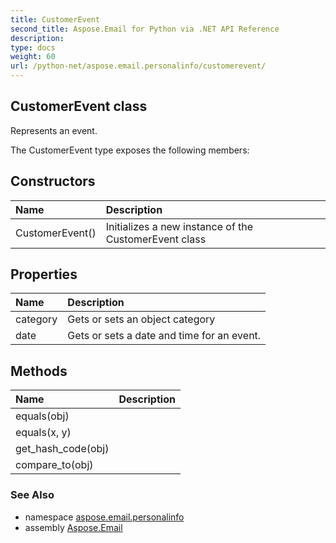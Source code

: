 ```yaml
---
title: CustomerEvent
second_title: Aspose.Email for Python via .NET API Reference
description: 
type: docs
weight: 60
url: /python-net/aspose.email.personalinfo/customerevent/
---
```


## CustomerEvent class

Represents an event.

The CustomerEvent type exposes the following members:
## Constructors
| Name | Description |
| :- | :- |
|CustomerEvent()|Initializes a new instance of the CustomerEvent class|
## Properties
| Name | Description |
| :- | :- |
|category|Gets or sets an object category|
|date|Gets or sets a date and time for an event.|
## Methods
| Name | Description |
| :- | :- |
|equals(obj)|  |
|equals(x, y)|  |
|get_hash_code(obj)|  |
|compare_to(obj)|  |

### See Also

* namespace [aspose.email.personalinfo](/email/python-net/aspose.email.personalinfo/)
* assembly [Aspose.Email](/email/python-net/)

